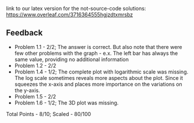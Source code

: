 link to our latex version for the not-source-code solutions: https://www.overleaf.com/3716364555hgjzdtxmrsbz

## Feedback
+ Problem 1.1 - 2/2; The answer is correct. But also note that there were few other problems with the graph - e.x. The left bar has always the same value, providing no additional information
+ Problem 1.2 - 2/2 
+ Problem 1.4 - 1/2; The complete plot with logarithmic scale was missing. The log scale sometimes reveals more aspects about the plot. Since it squeezes the x-axis and places more importance on the variations on the y-axis. 
+ Problem 1.5 - 2/2
+ Problem 1.6 - 1/2; The 3D plot was missing.

Total Points - 8/10; Scaled  - 80/100
